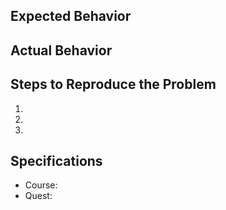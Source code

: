 ## Expected Behavior


## Actual Behavior


## Steps to Reproduce the Problem

  1.
  2.
  3.

## Specifications

  - Course:
  - Quest:
